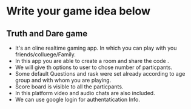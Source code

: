 # Write your game idea below

## Truth and Dare game 
* It's an oline realtime gaming app. In which you can play with you friends/colluege/Family.
* In this app you are able to create a room and share the code . 
* We will give th options to user to chose number of particpants.
* Some default Questions and rask were set already according to age group and with whom you are playing.
* Score board is visible to all the particpants.
* In this platform video and audio chats are also included.
* We can use google login for authentatication Info.
